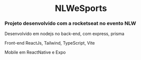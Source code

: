 <h1 align="center">NLWeSports</h1>
    
<h3>Projeto desenvolvido com a rocketseat no evento NLW</h3> 
<p>Desenvolvido em nodejs no back-end, com express, prisma</p>
<p>Front-end ReactJs, Tailwind, TypeScript, Vite</p>
<p">Mobile em ReactNative e Expo</p>
